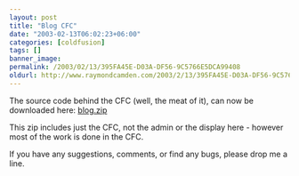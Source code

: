 ```yaml
---
layout: post
title: "Blog CFC"
date: "2003-02-13T06:02:23+06:00"
categories: [coldfusion]
tags: []
banner_image: 
permalink: /2003/02/13/395FA45E-D03A-DF56-9C5766E5DCA99408
oldurl: http://www.raymondcamden.com/2003/2/13/395FA45E-D03A-DF56-9C5766E5DCA99408
---
```


The source code behind the CFC (well, the meat of it), can now be downloaded here: <a href="blog.zip">blog.zip</a>

This zip includes just the CFC, not the admin or the display here - however most of the work is done in the CFC.

If you have any suggestions, comments, or find any bugs, please drop me a line.